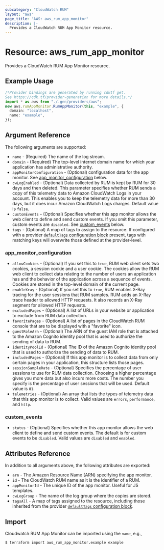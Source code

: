 ```yaml
---
subcategory: "CloudWatch RUM"
layout: "aws"
page_title: "AWS: aws_rum_app_monitor"
description: |-
  Provides a CloudWatch RUM App Monitor resource.
---
```


# Resource: aws\_rum\_app\_monitor

Provides a CloudWatch RUM App Monitor resource.

## Example Usage

```typescript
/*Provider bindings are generated by running cdktf get.
See https://cdk.tf/provider-generation for more details.*/
import * as aws from "./.gen/providers/aws";
new aws.rumAppMonitor.RumAppMonitor(this, "example", {
  domain: "localhost",
  name: "example",
});

```

## Argument Reference

The following arguments are supported:

* `name` - (Required) The name of the log stream.
* `domain` - (Required) The top-level internet domain name for which your application has administrative authority.
* `appMonitorConfiguration` - (Optional) configuration data for the app monitor. See [app\_monitor\_configuration](#app_monitor_configuration) below.
* `cwLogEnabled` - (Optional) Data collected by RUM is kept by RUM for 30 days and then deleted. This parameter  specifies whether RUM sends a copy of this telemetry data to Amazon CloudWatch Logs in your account. This enables you to keep the telemetry data for more than 30 days, but it does incur Amazon CloudWatch Logs charges. Default value is `false`.
* `customEvents` - (Optional) Specifies whether this app monitor allows the web client to define and send custom events. If you omit this parameter, custom events are `disabled`. See [custom\_events](#custom_events) below.
* `tags` - (Optional) A map of tags to assign to the resource. If configured with a provider [`defaultTags` configuration block](https://registry.terraform.io/providers/hashicorp/aws/latest/docs#default_tags-configuration-block) present, tags with matching keys will overwrite those defined at the provider-level.

### app\_monitor\_configuration

* `allowCookies` - (Optional) If you set this to `true`, RUM web client sets two cookies, a session cookie  and a user cookie. The cookies allow the RUM web client to collect data relating to the number of users an application has and the behavior of the application across a sequence of events. Cookies are stored in the top-level domain of the current page.
* `enableXray` - (Optional) If you set this to `true`, RUM enables X-Ray tracing for the user sessions  that RUM samples. RUM adds an X-Ray trace header to allowed HTTP requests. It also records an X-Ray segment for allowed HTTP requests.
* `excludedPages` - (Optional) A list of URLs in your website or application to exclude from RUM data collection.
* `favoritePages` - (Optional) A list of pages in the CloudWatch RUM console that are to be displayed with a "favorite" icon.
* `guestRoleArn` - (Optional) The ARN of the guest IAM role that is attached to the Amazon Cognito identity pool that is used to authorize the sending of data to RUM.
* `identityPoolId` - (Optional) The ID of the Amazon Cognito identity pool that is used to authorize the sending of data to RUM.
* `includedPages` - (Optional)  If this app monitor is to collect data from only certain pages in your application, this structure lists those pages.
* `sessionSampleRate` - (Optional) Specifies the percentage of user sessions to use for RUM data collection. Choosing a higher percentage gives you more data but also incurs more costs. The number you specify is the percentage of user sessions that will be used. Default value is `01`.
* `telemetries` - (Optional) An array that lists the types of telemetry data that this app monitor is to collect. Valid values are `errors`, `performance`, and `http`.

### custom\_events

* `status` - (Optional) Specifies whether this app monitor allows the web client to define and send custom events. The default is for custom events to be `disabled`. Valid values are `disabled` and `enabled`.

## Attributes Reference

In addition to all arguments above, the following attributes are exported:

* `arn` - The Amazon Resource Name (ARN) specifying the app monitor.
* `id` - The CloudWatch RUM name as it is the identifier of a RUM.
* `appMonitorId` - The unique ID of the app monitor. Useful for JS templates.
* `cwLogGroup` - The name of the log group where the copies are stored.
* `tagsAll` - A map of tags assigned to the resource, including those inherited from the provider [`defaultTags` configuration block](https://registry.terraform.io/providers/hashicorp/aws/latest/docs#default_tags-configuration-block).

## Import

Cloudwatch RUM App Monitor can be imported using the `name`, e.g.,

```console
$ terraform import aws_rum_app_monitor.example example
```
